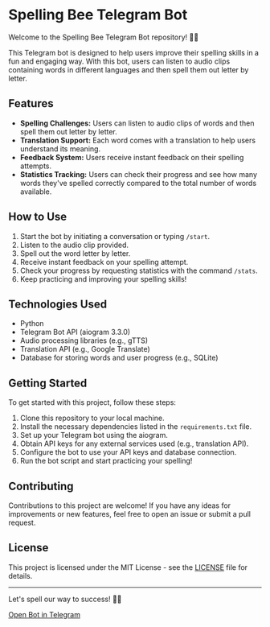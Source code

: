 # Spelling Bee Telegram Bot

Welcome to the Spelling Bee Telegram Bot repository! 🐝✨

This Telegram bot is designed to help users improve their spelling skills in a fun and engaging way. With this bot, users can listen to audio clips containing words in different languages and then spell them out letter by letter.

## Features

- **Spelling Challenges:** Users can listen to audio clips of words and then spell them out letter by letter.
- **Translation Support:** Each word comes with a translation to help users understand its meaning.
- **Feedback System:** Users receive instant feedback on their spelling attempts.
- **Statistics Tracking:** Users can check their progress and see how many words they've spelled correctly compared to the total number of words available.

[//]: # (- **Ranking System:** Users can )
## How to Use

1. Start the bot by initiating a conversation or typing `/start`.
2. Listen to the audio clip provided.
3. Spell out the word letter by letter.
4. Receive instant feedback on your spelling attempt.
5. Check your progress by requesting statistics with the command `/stats`.
6. Keep practicing and improving your spelling skills!

## Technologies Used

- Python
- Telegram Bot API (aiogram 3.3.0)
- Audio processing libraries (e.g., gTTS)
- Translation API (e.g., Google Translate)
- Database for storing words and user progress (e.g., SQLite)

## Getting Started

To get started with this project, follow these steps:

1. Clone this repository to your local machine.
2. Install the necessary dependencies listed in the `requirements.txt` file.
3. Set up your Telegram bot using the aiogram. 
4. Obtain API keys for any external services used (e.g., translation API).
5. Configure the bot to use your API keys and database connection.
6. Run the bot script and start practicing your spelling!

## Contributing

Contributions to this project are welcome! If you have any ideas for improvements or new features, feel free to open an issue or submit a pull request.

## License

This project is licensed under the MIT License - see the [LICENSE](LICENSE) file for details.

---

Let's spell our way to success! 🚀📝

[Open Bot in Telegram](https://t.me/SpellingBeeInRussian_Bot)

